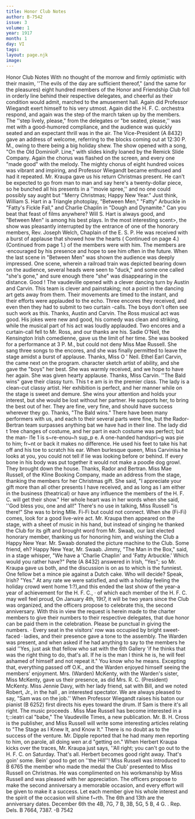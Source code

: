 ```yaml
---
title: Honor Club Notes
author: B-7542
issue: 3
volume: 1
year: 1917
month: 1
day: VI
tags:
layout: page.njk
image:
---
```

Honor Club Notes   With no thought of the morrow and firmly optimistic with their maxim, ''The evils of the day are sufficient thereof," (and the same for the pleasures) eight hundred members of the Honor and Friendship Club foll in orderly line behind their respective delegates, and cheerful as their condition would admit, marched to the amusement hall. Again did Professor Wiegandt exert himself to his very utmost. Again did the H. F. C. orchestra respond, and again was the step of the march taken up by the members. The ''step lively, please," from the delegates or "be seated, please,'' was met with a good-humored compliance, and the audience was quickly seated and an expectant thrill was in the air.   The Vice-President (A 8432) gave an address of welcome, referring to the blocks coming out at 12:30 P. M., owing to there being a big holiday shew. The show opened with a song, "On the Old DominioP. Line," with slides kindly loaned by the Remick Slide Company. Again the chorus was flashed on the screen, and every one "made good" with the melody. The mighty chorus of eight hundred voices was vibrant and impiring, and Professor Wiegandt became enthused and had it repeated.   Mr. Kraupa gave us his return Christmas present. He can't be expected to go from man to man and say here's a twenty-dollar piece, so he bunched all his presents in a   ''movie spree,'' and no one could possibly say aught but ''Merry Christmas; Happy New   Year."   Just think, William S. Hart in a Triangle   photoplay, "Between Men," "Fatty" Arbuckle in "Fatty's Fickle Fall," and Charlie Chaplin in "Dough and Dynamite." Can you beat that feast of films anywhere? Will S. Hart is always good, and "Between Men" is among his best plays. In the most interesting scent>, the show was pleasantly interrupted by the entrance of one of the honorary members, Rev. Joseph Welch, Chaplain   of the E. S. P. He was received with a burst of applause that showed how the hearts   ( Continued on page 4.)       (Continued from page 1.)   of the members were with him. The members are ·encouraged by his presence and hope to see him often in the future.   When the last scene in "Between Men" was shown the audience was deeply impressed. One scene, wherein a railroad train was depicted bearing down on the audience, several heads were seen to "duck," and some one called "she's gone," and sure enough there "she" was disappearing in the distance. Good !   The vaudeville opened with a clever dancing turn by Austin and Carvin. This team is clever and painstaking; not a point in the dancing art gets away from them. Their movements are timed to the instant, and their efforts were applauded to the echo. Three encores they received, and even then they had to submit to two curtain -calls. The boys don't often see such work as this. Thanks, Austin and Carvin.   The Ross musical act was good. His jokes were new and good, his comedy was clean and striking, while the musical part of his act was loudly applauded. Two encores and a curtain-call fell to Mr. Ross, and our thanks are his.   Sadie O'Neil, the Kensington Irish comedienne, gave us the limit of her time. She was booked for a performance at 3 P. M., but could not deny Miss Mae Russell. She sang three songs to the encores, and she was finally permitted to leave the stage amidst a burst of applause. Thanks, Miss O ' Neil.   Ethel Earl Carvin, the   came next on the program.   character sketch artist of ability, and she gave the "boys" her best. She was warmly received, and we hope to have her again. She was given hearty applause. Thanks, Miss Carvin.   ''The Bald wins" gave their classy turn. This t e am is in the premier class. The lady is a clean-cut classy artist. Her exhibition is perfect, and her manner while on the stage is sweet and demure. She wins your attention and holds your interest, but she would be lost without her partner. He supports her, to bring the best out of her. They are fine, very fine, and should have success wherever they go. Thanks, "The Bald wins."   There have been many performers with us, and each to their several parts were fine, but the Rador-Bertran team surpasses anything   bat we have had in their line. The lady did t 1ree changes of costume, and her part in each costume was perfect; but the man- l1e   1   is s~re-enou~h sup_p e. A one-handed handspri~g was pie to him; fr~nt or back it makes no difference. He used his feet to take his hat off and his toe to scratch his ear. When   burlesque queen, Miss Carvinisa       he looks at you, you could not tell if lie was looking before or behind. If every bone in his body was put together it would not make a poodle dog growl. They brought down the house. Thanks, Rador and Bertran.   Miss Mae Russell, of the Kline Booking Company, made an address from the stage, thanking the members for her Christmas gift. She said, "I appreciate your gift more than all other presents I have received, and as long as I am either in the business (theatrical) or have any influence the members of the H. F. C. will get their show." Her whole heart was in her words when she said, ''God bless you, one and all!" There's no use in talking, Miss Russell "is there!" She was to bring Mlle. Fi-Fi but could not connect. When she (Fi-Fi) comes, look for a good live-wire act.   Mr. Kraupa then appeared on the stage, with a sheet of music in his hand, but instead of singing he thanked the Club for its gift and brought word from Mr. Swaab, our last elected honorary member, thanking us for honoring him, and wishing the Club a Happy New Year. Mr. Swaab donated the picture machine to the Club. Some friend, eh? Happy New Year, Mr. Swaab.   Jimmy, "The Man in the Box," said, in a stage whisper, "We have a 'Charlie Chaplin' and 'Fatty Arbuckle.' Which would you rather have?" Pete (A 8432) answered in Irish, "Yes"; so Mr. Kraupa gave us both, and the discussion is on as to which is the funniest. One fellow bet a mince pie against a Dutch cake. Who will decide? Speak, Irish? "Yes." At any rate we were satisfied, and with a holiday feeling the holiday crowd went home 1:?),and this ended the last show of the year-a year of achievement for the H. F. C., · of which each member of the H. F. C. may well feel proud, On January 4th, 19t7, it will be two years since the Club was organized, and the officers propose to celebrate this, the second anniversary. With this in view the request is herein made to the charter members to give their numbers to their respective delegates, that due honor can be paid them in the celebration. Please be punctual in giving the numbers. ·   Every seat in the visitors' row was occupied by bright sweet-faced · ladies, and their presence gave a tone to the assembly. The Warden was present, and when asked if he had anything to say to the members he said ''Yes, just ask that fellow who sat with the   6th Gallery 'if he thinks that was the right thing to do, that's all. If he is the man I think he is, he will feel ashamed of himself   and not repeat it." You know who he means. Excepting that, everything passed off O.K., and the Warden enjoyed himself seeing the members' enjoyment.       Mrs. (Warden) McKenty, with the Warden's sister, Miss McKenty, gave us their presence, as did Mrs. R. C. (President) McKenty. Miss Jennie Davy, with her lady friend, sat with Bill, and we noted Robert, Jr., in the hall , an interested spectator.   We are always pleased to say, "Sam was on the job.'' When Professor Wiegandt raises his baton our pianist (B 6252) first directs his eyes toward the drum. If Sam is there it's all right. The music proceeds .   Miss Mae Russell has become interested in a t;::ieatri cal "babe," The Vaudeville Times, a new publication. Mr. B. H. Cross is the publisher, and Miss Russell will write some interesting articles relating to "The Stage as I Knew It, and Know It." There is no doubt as to the success of the venture.   Mr. Dipple reported that he had many men reporting to him, on parole, all doing wen ar.d "getting on."   When Herbert Kraupa kicks over the traces, Mr. Kraupa just says, ''All right; you can't go out to the H. F. C. on Saturday. That's all. Herbert becomes good right away. That's goin' some. Bein' good to get on ''the Hill''!   Miss Russell was introduced to B 6765 the member who made the medal the Club' presented to Miss Russell on Christmas. He was complimented on his workmanship by Miss Russell and was pleased with her appreciation.   The officers propose to make the second anniversary a memorable occasion, and every effort will be given to make it a success. Let each member give his whole interest and the spirit of the occasion will shine f~rth. The 6th and 13th are the anniversary dates.   December 6th the 4B, 7G, 7 B, 3B, 5G, 5 B, 4 G. .   Rep. Dels. B 7664, 7387.   -B   7542
